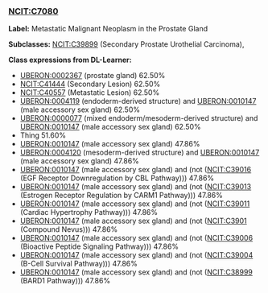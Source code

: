 
### [NCIT:C7080](http://purl.obolibrary.org/obo/NCIT_C7080)
**Label:** Metastatic Malignant Neoplasm in the Prostate Gland

**Subclasses:** [NCIT:C39899](http://purl.obolibrary.org/obo/NCIT_C39899) (Secondary Prostate Urothelial Carcinoma), 

**Class expressions from DL-Learner:**

- [UBERON:0002367](http://purl.obolibrary.org/obo/UBERON_0002367) (prostate gland) 62.50%
- [NCIT:C41444](http://purl.obolibrary.org/obo/NCIT_C41444) (Secondary Lesion) 62.50%
- [NCIT:C40557](http://purl.obolibrary.org/obo/NCIT_C40557) (Metastatic Lesion) 62.50%
- [UBERON:0004119](http://purl.obolibrary.org/obo/UBERON_0004119) (endoderm-derived structure) and [UBERON:0010147](http://purl.obolibrary.org/obo/UBERON_0010147) (male accessory sex gland) 62.50%
- [UBERON:0000077](http://purl.obolibrary.org/obo/UBERON_0000077) (mixed endoderm/mesoderm-derived structure) and [UBERON:0010147](http://purl.obolibrary.org/obo/UBERON_0010147) (male accessory sex gland) 62.50%
- Thing 51.60%
- [UBERON:0010147](http://purl.obolibrary.org/obo/UBERON_0010147) (male accessory sex gland) 47.86%
- [UBERON:0004120](http://purl.obolibrary.org/obo/UBERON_0004120) (mesoderm-derived structure) and [UBERON:0010147](http://purl.obolibrary.org/obo/UBERON_0010147) (male accessory sex gland) 47.86%
- [UBERON:0010147](http://purl.obolibrary.org/obo/UBERON_0010147) (male accessory sex gland) and (not ([NCIT:C39016](http://purl.obolibrary.org/obo/NCIT_C39016) (EGF Receptor Downregulation by CBL Pathway))) 47.86%
- [UBERON:0010147](http://purl.obolibrary.org/obo/UBERON_0010147) (male accessory sex gland) and (not ([NCIT:C39013](http://purl.obolibrary.org/obo/NCIT_C39013) (Estrogen Receptor Regulation by CARM1 Pathway))) 47.86%
- [UBERON:0010147](http://purl.obolibrary.org/obo/UBERON_0010147) (male accessory sex gland) and (not ([NCIT:C39011](http://purl.obolibrary.org/obo/NCIT_C39011) (Cardiac Hypertrophy Pathway))) 47.86%
- [UBERON:0010147](http://purl.obolibrary.org/obo/UBERON_0010147) (male accessory sex gland) and (not ([NCIT:C3901](http://purl.obolibrary.org/obo/NCIT_C3901) (Compound Nevus))) 47.86%
- [UBERON:0010147](http://purl.obolibrary.org/obo/UBERON_0010147) (male accessory sex gland) and (not ([NCIT:C39006](http://purl.obolibrary.org/obo/NCIT_C39006) (Bioactive Peptide Signaling Pathway))) 47.86%
- [UBERON:0010147](http://purl.obolibrary.org/obo/UBERON_0010147) (male accessory sex gland) and (not ([NCIT:C39004](http://purl.obolibrary.org/obo/NCIT_C39004) (B-Cell Survival Pathway))) 47.86%
- [UBERON:0010147](http://purl.obolibrary.org/obo/UBERON_0010147) (male accessory sex gland) and (not ([NCIT:C38999](http://purl.obolibrary.org/obo/NCIT_C38999) (BARD1 Pathway))) 47.86%


